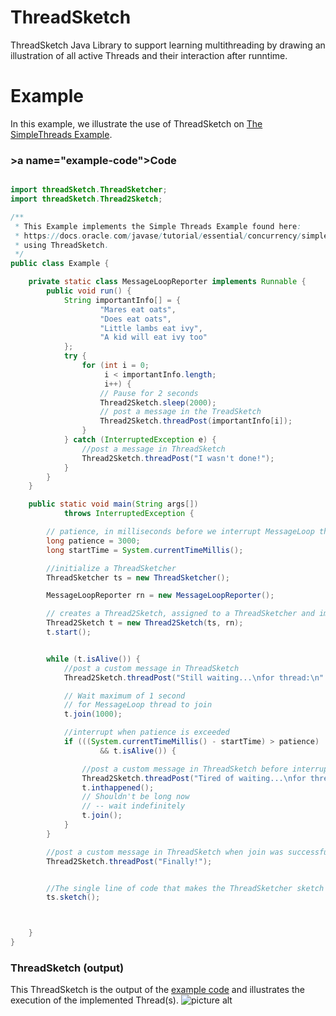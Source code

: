 # ThreadSketch
ThreadSketch Java Library to support learning multithreading by drawing an illustration of all active Threads and their interaction after runntime.
# Example
In this example, we illustrate the use of ThreadSketch on [The SimpleThreads Example](https://docs.oracle.com/javase/tutorial/essential/concurrency/simple.html).
### >a name="example-code"></a>Code 
```java

import threadSketch.ThreadSketcher;
import threadSketch.Thread2Sketch;

/**
 * This Example implements the Simple Threads Example found here:
 * https://docs.oracle.com/javase/tutorial/essential/concurrency/simple.html
 * using ThreadSketch.
 */
public class Example {

    private static class MessageLoopReporter implements Runnable {
        public void run() {
            String importantInfo[] = {
                    "Mares eat oats",
                    "Does eat oats",
                    "Little lambs eat ivy",
                    "A kid will eat ivy too"
            };
            try {
                for (int i = 0;
                     i < importantInfo.length;
                     i++) {
                    // Pause for 2 seconds
                    Thread2Sketch.sleep(2000);
                    // post a message in the TreadSketch
                    Thread2Sketch.threadPost(importantInfo[i]);
                }
            } catch (InterruptedException e) {
                //post a message in ThreadSketch
                Thread2Sketch.threadPost("I wasn't done!");
            }
        }
    }

    public static void main(String args[])
            throws InterruptedException {

        // patience, in milliseconds before we interrupt MessageLoop thread
        long patience = 3000;
        long startTime = System.currentTimeMillis();

        //initialize a ThreadSketcher
        ThreadSketcher ts = new ThreadSketcher();

        MessageLoopReporter rn = new MessageLoopReporter();

        // creates a Thread2Sketch, assigned to a ThreadSketcher and implementing a given Runnable
        Thread2Sketch t = new Thread2Sketch(ts, rn);
        t.start();


        while (t.isAlive()) {
            //post a custom message in ThreadSketch
            Thread2Sketch.threadPost("Still waiting...\nfor thread:\n" + t.getName());

            // Wait maximum of 1 second
            // for MessageLoop thread to join
            t.join(1000);

            //interrupt when patience is exceeded
            if (((System.currentTimeMillis() - startTime) > patience)
                    && t.isAlive()) {

                //post a custom message in ThreadSketch before interrupting
                Thread2Sketch.threadPost("Tired of waiting...\nfor thread:\n" + t.getName());
                t.inthappened();
                // Shouldn't be long now
                // -- wait indefinitely
                t.join();
            }
        }

        //post a custom message in ThreadSketch when join was successful
        Thread2Sketch.threadPost("Finally!");


        //The single line of code that makes the ThreadSketcher sketch a ThreadSketch of everything that happened above
        ts.sketch();



    }
}
`````
### ThreadSketch (output)
This ThreadSketch is the output of the [example code](#example-code) and illustrates the execution of the implemented Thread(s).
 ![picture alt](ThreadSketchExample.png "Example ThreadSketch")
